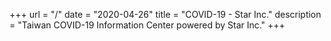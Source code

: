 +++
url = "/"
date = "2020-04-26"
title = "COVID-19 - Star Inc."
description = "Taiwan COVID-19 Information Center powered by Star Inc."
+++